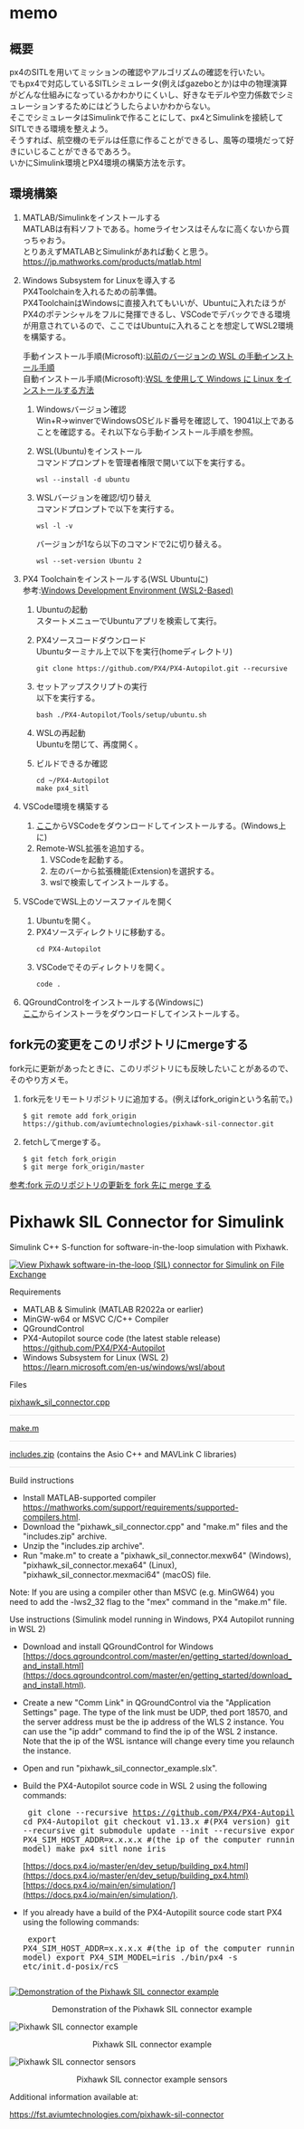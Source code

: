 # memo
## 概要
px4のSITLを用いてミッションの確認やアルゴリズムの確認を行いたい。  
でもpx4で対応しているSITLシミュレータ(例えばgazeboとか)は中の物理演算がどんな仕組みになっているかわかりにくいし、好きなモデルや空力係数でシミュレーションするためにはどうしたらよいかわからない。  
そこでシミュレータはSimulinkで作ることにして、px4とSimulinkを接続してSITLできる環境を整えよう。  
そうすれば、航空機のモデルは任意に作ることができるし、風等の環境だって好きにいじることができるであろう。  
いかにSimulink環境とPX4環境の構築方法を示す。

## 環境構築
1. MATLAB/Simulinkをインストールする  
    MATLABは有料ソフトである。homeライセンスはそんなに高くないから買っちゃおう。  
    とりあえずMATLABとSimulinkがあれば動くと思う。  
    https://jp.mathworks.com/products/matlab.html

1. Windows Subsystem for Linuxを導入する  
    PX4Toolchainを入れるための前準備。  
    PX4ToolchainはWindowsに直接入れてもいいが、Ubuntuに入れたほうがPX4のポテンシャルをフルに発揮できるし、VSCodeでデバックできる環境が用意されているので、ここではUbuntuに入れることを想定してWSL2環境を構築する。

    手動インストール手順(Microsoft):[以前のバージョンの WSL の手動インストール手順](https://learn.microsoft.com/ja-jp/windows/wsl/install-manual)  
    自動インストール手順(Microsoft):[WSL を使用して Windows に Linux をインストールする方法](https://learn.microsoft.com/ja-jp/windows/wsl/install)

    1. Windowsバージョン確認  
    Win+R→winverでWindowsOSビルド番号を確認して、19041以上であることを確認する。それ以下なら手動インストール手順を参照。  

    1. WSL(Ubuntu)をインストール  
    コマンドプロンプトを管理者権限で開いて以下を実行する。
        ```
        wsl --install -d ubuntu
        ```
    1. WSLバージョンを確認/切り替え  
        コマンドプロンプトで以下を実行する。
        ```
        wsl -l -v
        ```
        バージョンが1なら以下のコマンドで2に切り替える。  
        ```
        wsl --set-version Ubuntu 2
        ```
1. PX4 Toolchainをインストールする(WSL Ubuntuに)  
    参考:[Windows Development Environment (WSL2-Based)](https://docs.px4.io/main/en/dev_setup/dev_env_windows_wsl.html)

    1. Ubuntuの起動  
        スタートメニューでUbuntuアプリを検索して実行。  
    1. PX4ソースコードダウンロード  
        Ubuntuターミナル上で以下を実行(homeディレクトリ)  
        ```
        git clone https://github.com/PX4/PX4-Autopilot.git --recursive
        ```
    1. セットアップスクリプトの実行  
        以下を実行する。
        ```
        bash ./PX4-Autopilot/Tools/setup/ubuntu.sh
        ```
    1. WSLの再起動  
        Ubuntuを閉じて、再度開く。  

    1. ビルドできるか確認  
        ```
        cd ~/PX4-Autopilot
        make px4_sitl
        ```
1. VSCode環境を構築する  
    1. [ここ](https://code.visualstudio.com/)からVSCodeをダウンロードしてインストールする。(Windows上に)  
    1. Remote-WSL拡張を追加する。
        1. VSCodeを起動する。  
        1. 左のバーから拡張機能(Extension)を選択する。  
        1. wslで検索してインストールする。 

1. VSCodeでWSL上のソースファイルを開く  
    1. Ubuntuを開く。  
    1. PX4ソースディレクトリに移動する。  
        ```
        cd PX4-Autopilot
        ```
    1. VSCodeでそのディレクトリを開く。  
        ```
        code .
        ```
1. QGroundControlをインストールする(Windowsに)  
    [ここ](https://docs.qgroundcontrol.com/master/en/getting_started/download_and_install.html)からインストーラをダウンロードしてインストールする。  
    

## fork元の変更をこのリポジトリにmergeする

fork元に更新があったときに、このリポジトリにも反映したいことがあるので、そのやり方メモ。
1. fork元をリモートリポジトリに追加する。(例えばfork_originという名前で。)
    ```
    $ git remote add fork_origin https://github.com/aviumtechnologies/pixhawk-sil-connector.git
    ```

1. fetchしてmergeする。
    ```
    $ git fetch fork_origin
    $ git merge fork_origin/master
    ```
    
    
[参考:fork 元のリポジトリの更新を fork 先に merge する](https://nobilearn.medium.com/fork-%E5%85%83%E3%81%AE%E3%83%AA%E3%83%9D%E3%82%B8%E3%83%88%E3%83%AA%E3%81%AE%E6%9B%B4%E6%96%B0%E3%82%92-fork-%E5%85%88%E3%81%AB-merge-%E3%81%99%E3%82%8B-6fa138921c93)



# Pixhawk SIL Connector for Simulink

Simulink C++ S-function for software-in-the-loop simulation with Pixhawk.

[![View Pixhawk software-in-the-loop (SIL) connector for Simulink on File Exchange](https://www.mathworks.com/matlabcentral/images/matlab-file-exchange.svg)](https://uk.mathworks.com/matlabcentral/fileexchange/114320-pixhawk-software-in-the-loop-sil-connector-for-simulink)

Requirements
- MATLAB & Simulink (MATLAB R2022a or earlier)
- MinGW-w64 or MSVC C/C++ Compiler
- QGroundControl
- PX4-Autopilot source code (the latest stable release) \
https://github.com/PX4/PX4-Autopilot
- Windows Subsystem for Linux (WSL 2) \
https://learn.microsoft.com/en-us/windows/wsl/about

Files

[pixhawk_sil_connector.cpp](https://github.com/aviumtechnologies/pixhawk-sil-connector/blob/master/pixhawk_sil_connector.cpp)
<div style="height:1px; background-color:rgba(0,0,0,0.12);"></div>

[make.m](https://github.com/aviumtechnologies/pixhawk-sil-connector/blob/master/make.m)
<div style="height:1px; background-color:rgba(0,0,0,0.12);"></div>

[includes.zip](https://github.com/aviumtechnologies/pixhawk-sil-connector/blob/master/includes.zip) (contains the Asio C++ and MAVLink C libraries)
<div style="height:1px; background-color:rgba(0,0,0,0.12);"></div>

Build instructions

-  Install MATLAB-supported compiler  
https://mathworks.com/support/requirements/supported-compilers.html.
-  Download the "pixhawk_sil_connector.cpp" and "make.m" files and the "includes.zip" archive.
-  Unzip the "includes.zip archive".
-  Run "make.m" to create a "pixhawk_sil_connector.mexw64" (Windows), "pixhawk_sil_connector.mexa64" (Linux), "pixhawk_sil_connector.mexmaci64" (macOS) file.

Note: If you are using a compiler other than MSVC (e.g. MinGW64) you need to add the -lws2_32 flag to the "mex" command in the "make.m" file.

Use instructions (Simulink model running in Windows, PX4 Autopilot running in WSL 2)

- Download and install QGroundControl for Windows [https://docs.qgroundcontrol.com/master/en/getting_started/download_and_install.html](https://docs.qgroundcontrol.com/master/en/getting_started/download_and_install.html).
- Create a new "Comm Link" in QGroundControl via the "Application Settings" page. The type of the link must be UDP, thed port 18570, and the server address must be the ip address of the WLS 2 instance. You can use the "ip addr" command to find the ip of the WSL 2 instance. Note that the ip of the WSL  isntance will change every time you relaunch the instance.
- Open and run "pixhawk_sil_connector_example.slx".
- Build the PX4-Autopilot source code in WSL 2 using the following commands:  <pre>
git clone --recursive https://github.com/PX4/PX4-Autopilot
cd PX4-Autopilot
git checkout v1.13.x #(PX4 version)
git submodule sync --recursive
git submodule update --init --recursive
export PX4_SIM_HOST_ADDR=x.x.x.x #(the ip of the computer running the Simulink model)
make px4_sitl none_iris</pre>  [https://docs.px4.io/master/en/dev_setup/building_px4.html](https://docs.px4.io/master/en/dev_setup/building_px4.html) \
[https://docs.px4.io/main/en/simulation/](https://docs.px4.io/main/en/simulation/).


- If you already have a build of the PX4-Autopilit source code start PX4 using the following commands: <pre>
export PX4_SIM_HOST_ADDR=x.x.x.x #(the ip of the computer running the Simulink model)
export PX4_SIM_MODEL=iris
./bin/px4 -s etc/init.d-posix/rcS
</pre>

[![Demonstration of the Pixhawk SIL connector example](https://i.ytimg.com/vi/9y0QYBQ-L3I/maxresdefault.jpg)](https://youtu.be/9y0QYBQ-L3I)

<p align="center">Demonstration of the Pixhawk SIL connector example</p>

![Pixhawk SIL connector example](pixhawk_sil_connector_example.png)

<p align="center">Pixhawk SIL connector example</p>

![Pixhawk SIL connector sensors](pixhawk_sil_connector_example_sensors.png)

<p align="center">Pixhawk SIL connector example sensors</p>

Additional information available at:

https://fst.aviumtechnologies.com/pixhawk-sil-connector

